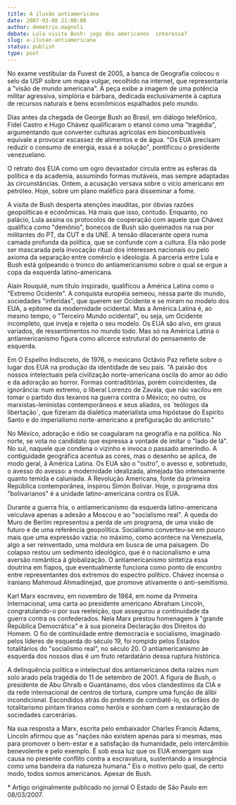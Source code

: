```yaml
---
title: A ilusão antiamericana
date: 2007-03-08 21:00:00
author: demetrio.magnoli
debate: Lula visita Bush: jogo dos americanos  interessa?
slug: a-ilusao-antiamericana
status: publish 
type: post
---
```


No exame vestibular da Fuvest de 2005, a banca de Geografia colocou o selo da USP sobre um mapa vulgar, recolhido na internet, que representaria a "visão de mundo americana". A peça exibe a imagem de uma potência militar agressiva, simplória e bárbara, dedicada exclusivamente à captura de recursos naturais e bens econômicos espalhados pelo mundo.  

Dias antes da chegada de George Bush ao Brasil, em diálogo telefônico, Fídel Castro e Hugo Chávez qualificaram o etanol como uma "tragédia", argumentando que converter culturas agrícolas em biocombustíveis equivale a provocar escassez de alimentos e de água. "Os EUA precisam reduzir o consumo de energia, essa é a solução", pontificou o presidente venezuelano.  

O retrato dos EUA como um ogro devastador circula entre as esferas da política e da academia, assumindo formas mutáveis, mas sempre adaptadas às circunstâncias. Ontem, a acusação versava sobre o vício americano em petróleo. Hoje, sobre um plano maléfico para disseminar a fome.  

A visita de Bush desperta atenções inauditas, por óbvias razões geopolíticas e econômicas. Há mais que isso, contudo. Enquanto, no palácio, Lula assina os protocolos de cooperação com aquele que Chávez qualifica como "demônio", bonecos de Bush são queimados na rua por militantes do PT, da CUT e da UNE. A tensão dilacerante opera numa camada profunda da política, que se confunde com a cultura. Ela não pode ser mascarada pela invocação ritual dos interesses nacionais ou pelo axioma da separação entre comércio e ideologia. A parceria entre Lula e Bush está golpeando o tronco do antiamericanismo sobre o qual se ergue a copa da esquerda latino-americana.  

Alain Rouquié, num título inspirado, qualificou a América Latina como o "Extremo Ocidente". A conquista européia semeou, nessa parte do mundo, sociedades "inferidas", que querem ser Ocidente e se miram no modelo dos EUA, a epítome da modernidade ocidental. Mas a América Latina é, ao mesmo tempo, o "Terceiro Mundo ocidental", ou seja, um Ocidente incompleto, que inveja e rejeita o seu modelo. Os EUA são alvo, em graus variados, de ressentimentos no mundo todo. Mas só na América Latina o antiamericanismo figura como alicerce estrutural do pensamento de esquerda.  

Em O Espelho Indiscreto, de 1976, o mexicano Octávio Paz reflete sobre o lugar dos EUA na produção da identidade de seu país. "A paixão dos nossos intelectuais pela civilização norte-americana oscila do amor ao ódio e da adoração ao horror. Formas contraditórias, porém coincidentes, da ignorância: num extremo, o liberal Lorenzo de Zavala, que não vacilou em tomar o partido dos texanos na guerra contra o México; no outro, os marxistas-leninistas contemporâneos e seus aliados, os ´teólogos da libertação´, que fizeram da dialética materialista uma hipóstase do Espírito Santo e do imperialismo norte-americano a prefiguração do anticristo."  

No México, adoração e ódio se coagularam na geografia e na política. No norte, se vota no candidato que expressa a vontade de imitar o "lado de lá". No sul, naquele que condena o vizinho e invoca o passado ameríndio. A contiguidade geográfica acentua as cores, mas o desenho se aplica, de modo geral, à América Latina. Os EUA são o "outro", o avesso e, sobretudo, o avesso do avesso: a modernidade idealizada, almejada tão intensamente quanto temida e caluniada. A Revolução Americana, fonte da primeira República contemporânea, inspirou Simón Bolívar. Hoje, o programa dos "bolivarianos" é a unidade latino-americana contra os EUA.  

Durante a guerra fria, o antiamericanismo da esquerda latino-americana veiculava apenas a adesão a Moscou e ao "socialismo real". A queda do Muro de Berlim representou a perda de um programa, de uma visão de futuro e de uma referência geopolítica. Socialismo converteu-se em pouco mais que uma expressão vazia: no máximo, como acontece na Venezuela, algo a ser reinventado, uma moldura em busca de uma paisagem. Do colapso restou um sedimento ideológico, que é o nacionalismo e uma aversão romântica à globalização. O antiamericanismo sintetiza essa doutrina em fiapos, que eventualmente funciona como ponto de encontro entre representantes dos extremos do espectro político. Chávez incensa o iraniano Mahmoud Ahmadinejad, que promove ativamente o anti-semitismo.   

Karl Marx escreveu, em novembro de 1864, em nome da Primeira Internacional, uma carta ao presidente americano Abraham Lincoln, congratulando-o por sua reeleição, que assegurou a continuidade da guerra contra os confederados. Nela Marx prestou homenagem à "grande República Democrática" e à sua pioneira Declaração dos Direitos do Homem. O fio de continuidade entre democracia e socialismo, imaginado pelos líderes de esquerda do século 19, foi rompido pelos Estados totalitários do "socialismo real", no século 20. O antiamericanismo àe esquerda dos nossos dias é um fruto retardatário dessa ruptura histórica.  

A delinquência política e intelectual dos antiamericanos deita raízes num solo arado pela tragédia do 11 de setembro de 2001. A figura de Bush, o presidente de Abu Ghraib e Guantánamo, dos vôos clandestinos da CIA e da rede internacional de centros de tortura, cumpre uma função de álibi incondicional. Escondidos atrás do pretexto de combatê-lo, os órfãos do totalitarismo pintam tiranos como heróis e sonham com a restauração de sociedades carcerárias.  

Na sua resposta a Marx, escrita pelo embaixador Charles Francis Adams, Lincoln afirmou que as "nações não existem apenas para si mesmas, mas para promover o bem-estar e a satisfação da humanidade, pelo intercâmbio benevolente e pelo exemplo. É sob essa luz que os EUA enxergam sua causa no presente conflito contra a escravatura, sustentando a insurgência como uma bandeira da natureza humana." Eis o motivo pelo qual, de certo modo, todos somos americanos. Apesar de Bush.   

  

\* Artigo originalmente publicado no jornal O Estado de São Paulo em 08/03/2007.
